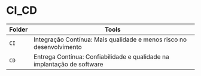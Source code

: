 # CI_CD<br>

|Folder    |Tools|
|-------------|-----------|
|`CI`| Integração Contínua: Mais qualidade e menos risco no desenvolvimento
|`CD`| Entrega Contínua: Confiabilidade e qualidade na implantação de software